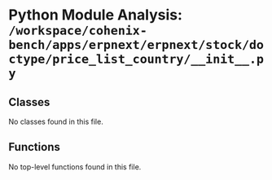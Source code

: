 # Python Module Analysis: `/workspace/cohenix-bench/apps/erpnext/erpnext/stock/doctype/price_list_country/__init__.py`

## Classes

No classes found in this file.


## Functions

No top-level functions found in this file.
